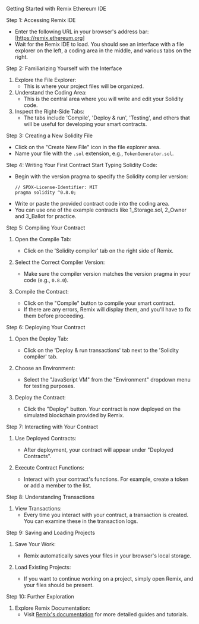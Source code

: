 Getting Started with Remix Ethereum IDE

Step 1: Accessing Remix IDE
   - Enter the following URL in your browser's address bar: [https://remix.ethereum.org] 
   - Wait for the Remix IDE to load. You should see an interface with a file explorer on the left, a coding area in the middle, and various tabs on the right.

Step 2: Familiarizing Yourself with the Interface
1. Explore the File Explorer:
   - This is where your project files will be organized.
2. Understand the Coding Area:
   - This is the central area where you will write and edit your Solidity code.
3. Inspect the Right-Side Tabs:
   - The tabs include 'Compile', 'Deploy & run', 'Testing', and others that will be useful for developing your smart contracts.

Step 3: Creating a New Solidity File
   - Click on the "Create New File" icon in the file explorer area.
   - Name your file with the `.sol` extension, e.g., `TokenGenerator.sol`.

Step 4: Writing Your First Contract
Start Typing Solidity Code:
   - Begin with the version pragma to specify the Solidity compiler version:
     ```solidity
     // SPDX-License-Identifier: MIT
     pragma solidity ^0.8.0;
     ```
   - Write or paste the provided contract code into the coding area.
   - You can use one of the example contracts like 1_Storage.sol, 2_Owner and 3_Ballot for practice.

Step 5: Compiling Your Contract
1. Open the Compile Tab:
   - Click on the 'Solidity compiler' tab on the right side of Remix.
  
2. Select the Correct Compiler Version:
   - Make sure the compiler version matches the version pragma in your code (e.g., `0.8.0`).

3. Compile the Contract:
   - Click on the "Compile" button to compile your smart contract.
   - If there are any errors, Remix will display them, and you'll have to fix them before proceeding.

Step 6: Deploying Your Contract
1. Open the Deploy Tab:
   - Click on the 'Deploy & run transactions' tab next to the 'Solidity compiler' tab.

2. Choose an Environment:
   - Select the "JavaScript VM" from the "Environment" dropdown menu for testing purposes.

3. Deploy the Contract:
   - Click the "Deploy" button. Your contract is now deployed on the simulated blockchain provided by Remix.

Step 7: Interacting with Your Contract
1. Use Deployed Contracts:
   - After deployment, your contract will appear under "Deployed Contracts".
   
2. Execute Contract Functions:
   - Interact with your contract's functions. For example, create a token or add a member to the list.

Step 8: Understanding Transactions
1. View Transactions:
   - Every time you interact with your contract, a transaction is created. You can examine these in the transaction logs.

Step 9: Saving and Loading Projects
1. Save Your Work:
   - Remix automatically saves your files in your browser's local storage.
   
2. Load Existing Projects:
   - If you want to continue working on a project, simply open Remix, and your files should be present.

Step 10: Further Exploration
1. Explore Remix Documentation:
   - Visit [Remix's documentation](https://remix-ide.readthedocs.io/en/latest/) for more detailed guides and tutorials.
